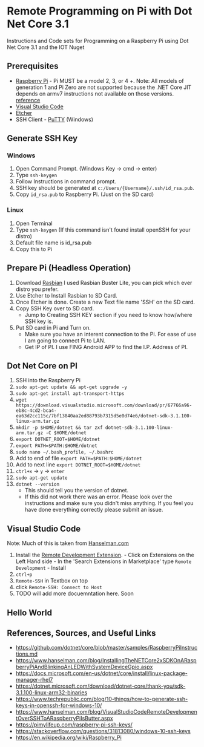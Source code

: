 # Remote Programming on Pi with Dot Net Core 3.1
Instructions and Code sets for Programming on a Raspberry Pi using Dot Net Core 3.1 and the IOT Nuget


## Prerequisites
- [Raspberry Pi](https://www.raspberrypi.org)
       - Pi MUST be a model 2, 3, or 4 +. 
        Note: All models of generation 1 and Pi Zero are not supported because the .NET Core JIT depends on armv7 instructions not available on those versions. [reference](https://github.com/dotnet/core/blob/master/samples/RaspberryPiInstructions.md)
- [Visual Studio Code](https://code.visualstudio.com/download)
- [Etcher](https://www.balena.io/etcher/)
- SSH Client
       - [PuTTY](https://www.chiark.greenend.org.uk/~sgtatham/putty/latest.html) (Windows)

## Generate SSH Key
### Windows
1. Open Command Prompt. (Windows Key -> cmd -> enter)
2. Type `ssh-keygen`
3. Follow Instructions in command prompt.
4. SSH key should be generated at `c:/Users/{Username}/.ssh/id_rsa.pub`. 
5. Copy `id_rsa.pub` to Raspberry Pi. (Just on the SD card)

### Linux
1. Open Terminal
2. Type `ssh-keygen`  (If this command isn't found install openSSH for your distro)
3. Default file name is id_rsa.pub
4. Copy this to Pi

## Prepare Pi (Headless Operation)
1. Download [Rasbian](https://www.raspberrypi.org/downloads/raspbian/) I used Rasbian Buster Lite, you can pick which ever distro you prefer.
2. Use Etcher to Install Rasbian to SD Card.
3. Once Etcher is done. Create a new Text file name 'SSH' on the SD card.
4. Copy SSH Key over to SD card. 
    - Jump to Creating SSH KEY section if you need to know how/where SSH key is.
5. Put SD card in Pi and Turn on.
    - Make sure you have an interent connection to the Pi. For ease of use I am going to connect Pi to LAN.
    - Get IP of PI. I use FING Android APP to find the I.P. Address of PI.

## Dot Net Core on PI
1. SSH into the Raspberry Pi
2. `sudo apt-get update && apt-get upgrade -y`
3. `sudo apt-get install apt-transport-https`
4. `wget https://download.visualstudio.microsoft.com/download/pr/67766a96-eb8c-4cd2-bca4-ea63d2cc115c/7bf13840aa2ed88793b7315d5e0d74e6/dotnet-sdk-3.1.100-linux-arm.tar.gz`
5. `mkdir -p $HOME/dotnet && tar zxf dotnet-sdk-3.1.100-linux-arm.tar.gz -C $HOME/dotnet`
6. `export DOTNET_ROOT=$HOME/dotnet`
7. `export PATH=$PATH:$HOME/dotnet`
8. `sudo nano ~/.bash_profile, ~/.bashrc` 
9. Add to end of file `export PATH=$PATH:$HOME/dotnet` 
10. Add to next line `export DOTNET_ROOT=$HOME/dotnet`
11. `ctrl+x` -> `y` -> `enter`
12. `sudo apt-get update`
13. `dotnet --version`
       - This should tell you the version of dotnet.
       - If this did not work there was an error. Please look over the instructions and make sure you didn't miss anything. If you feel you have done everything correctly please submit an issue.

## Visual Studio Code
Note: Much of this is taken from [Hanselman.com](https://www.hanselman.com/blog/VisualStudioCodeRemoteDevelopmentOverSSHToARaspberryPiIsButter.aspx)
1. Install the [Remote Development Extension](https://marketplace.visualstudio.com/items?itemName=ms-vscode-remote.vscode-remote-extensionpack).
       - Click on Extensions on the Left Hand side
       - In the 'Search Extensions in Marketplace' type `Remote Development`
       - Install
 2. `ctrl+p`
 3. `Remote-SSH` in Textbox on top
 4. click `Remote-SSH: Connect to Host`
 5. TODO will add more docuemntation here. Soon

## Hello World





## References, Sources, and Useful Links
- https://github.com/dotnet/core/blob/master/samples/RaspberryPiInstructions.md
- https://www.hanselman.com/blog/InstallingTheNETCore2xSDKOnARaspberryPiAndBlinkingAnLEDWithSystemDeviceGpio.aspx
- https://docs.microsoft.com/en-us/dotnet/core/install/linux-package-manager-rhel7
- https://dotnet.microsoft.com/download/dotnet-core/thank-you/sdk-3.1.100-linux-arm32-binaries
- https://www.techrepublic.com/blog/10-things/how-to-generate-ssh-keys-in-openssh-for-windows-10/
- https://www.hanselman.com/blog/VisualStudioCodeRemoteDevelopmentOverSSHToARaspberryPiIsButter.aspx
- https://pimylifeup.com/raspberry-pi-ssh-keys/ 
- https://stackoverflow.com/questions/31813080/windows-10-ssh-keys
- https://en.wikipedia.org/wiki/Raspberry_Pi
